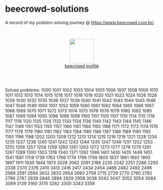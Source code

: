 # beecrowd-solutions
A record of my problem solving journey @ https://www.beecrowd.com.br/.

</br>
<p align="center">
    <img src="https://www.gravatar.com/avatar/826331d4859c83873d59d844348d1be5?s=125&d=robohash&r=g" width="80px"></br>
    <a href="https://www.beecrowd.com.br/judge/pt/profile/565803">beecrowd profile</a>
</p>

</br>
</br>

Solved problems:
1000 1001 1002 1003 1004 1005 1006 1007 1008 1009 1010 1011 1012 1013 1014 1015 1016 1017 1018 1019 1020 1021 1023 1024 1026 1028 1029 1030 1032 1035 1036 1037 1038 1040 1041 1042 1043 1044 1045 1046 1047 1048 1049 1050 1051 1052 1059 1060 1061 1062 1064 1065 1066 1067 1068 1069 1070 1071 1072 1073 1074 1075 1076 1078 1079 1080 1082 1085 1087 1089 1094 1095 1096 1098 1099 1100 1101 1105 1107 1110 1114 1115 1116 1117 1118 1120 1125 1128 1132 1133 1134 1136 1140 1142 1143 1144 1145 1146 1147 1149 1151 1153 1155 1157 1160 1161 1164 1165 1168 1171 1172 1173 1174 1176 1177 1178 1179 1180 1181 1182 1183 1184 1185 1186 1187 1188 1189 1190 1192 1193 1196 1198 1202 1203 1208 1212 1213 1214 1215 1216 1219 1221 1228 1234 1235 1237 1238 1240 1241 1242 1243 1244 1245 1247 1248 1251 1252 1253 1255 1256 1257 1258 1259 1260 1261 1263 1272 1273 1277 1278 1279 1281 1287 1289 1300 1303 1318 1340 1371 1382 1398 1401 1430 1435 1449 1451 1541 1581 1709 1739 1763 1766 1774 1789 1799 1800 1837 1861 1892 1893 1897 1911 1930 1944 1973 2028 2062 2091 2166 2235 2242 2251 2286 2293 2338 2370 2376 2410 2413 2416 2417 2434 2454 2466 2482 2492 2496 2569 2591 2594 2632 2633 2654 2693 2709 2715 2729 2770 2780 2782 2786 2787 2839 2846 2894 2929 2958 3038 3042 3047 3052 3054 3084 3089 3139 3160 3176 3262 3300 3343 3358
